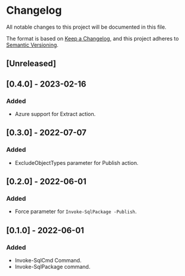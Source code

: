 # Changelog

All notable changes to this project will be documented in this file.

The format is based on [Keep a Changelog](https://keepachangelog.com/en/1.0.0/),
and this project adheres to [Semantic Versioning](https://semver.org/spec/v2.0.0.html).

## [Unreleased]

## [0.4.0] - 2023-02-16

### Added

- Azure support for Extract action.

## [0.3.0] - 2022-07-07

### Added

- ExcludeObjectTypes parameter for Publish action.

## [0.2.0] - 2022-06-01

### Added

- Force parameter for `Invoke-SqlPackage -Publish`.

## [0.1.0] - 2022-06-01

### Added

- Invoke-SqlCmd Command.
- Invoke-SqlPackage command.

<!-- markdownlint-configure-file {"MD024": { "siblings_only": true } } -->
